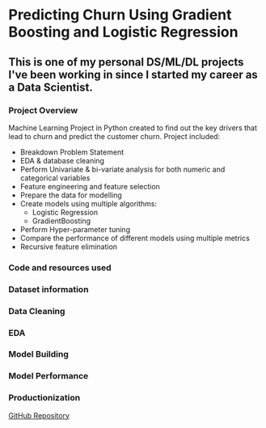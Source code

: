 # Predicting Churn Using Gradient Boosting and Logistic Regression

## This is one of my personal DS/ML/DL projects I've been working in since I started my career as a Data Scientist.

### Project Overview

Machine Learning Project in Python created to find out the key drivers that lead to churn and predict the customer churn.
Project included: 
  - Breakdown Problem Statement
  - EDA & database cleaning
  - Perform Univariate & bi-variate analysis for both numeric and categorical variables
  - Feature engineering and feature selection
  - Prepare the data for modelling
  - Create models using multiple algorithms:
    - Logistic Regression
    - GradientBoosting
  - Perform Hyper-parameter tuning
  - Compare the performance of different models using multiple metrics
  - Recursive feature elimination


### Code and resources used


### Dataset information


### Data Cleaning


### EDA


### Model Building


### Model Performance


### Productionization


[GitHub Repository](https://github.com/TWM-Sebastian-S/Predicting-Churn-using-Gradient-Boosting-and-Logistic-Regression)
